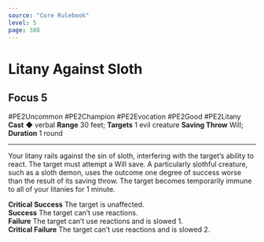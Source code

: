 ```yaml
---
source: "Core Rulebook"
level: 5
page: 388
---
```


# Litany Against Sloth
## Focus 5
#PE2Uncommon #PE2Champion #PE2Evocation #PE2Good #PE2Litany
**Cast** ◆ verbal
**Range** 30 feet; **Targets** 1 evil creature
**Saving Throw** Will; **Duration** 1 round

-----
Your litany rails against the sin of sloth, interfering with the target’s ability to react. The target must attempt a Will save. A particularly slothful creature, such as a sloth demon, uses the outcome one degree of success worse than the result of its saving throw. The target becomes temporarily immune to all of your litanies for 1 minute.  

**Critical Success** The target is unaffected.  
**Success** The target can’t use reactions.  
**Failure** The target can’t use reactions and is slowed 1.  
**Critical Failure** The target can’t use reactions and is slowed 2.
